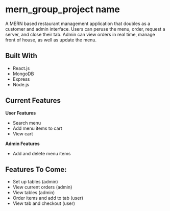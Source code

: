 # mern_group_project name

A MERN based restaurant management application that doubles as a customer and admin interface. Users can peruse the menu, order, request a server, and close their tab. Admin can view orders in real time, manage front of house, as well as update the menu. 

## Built With
* React.js
* MongoDB
* Express
* Node.js

## Current Features
**User Features**
* Search menu
* Add menu items to cart
* View cart

**Admin Features**
* Add and delete menu items

## Features To Come:
* Set up tables (admin)
* View current orders (admin)
* View tables (admin)
* Order items and add to tab (user)
* View tab and checkout (user)
